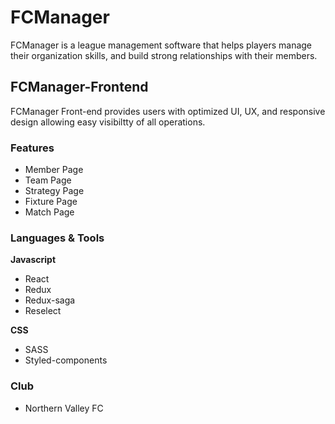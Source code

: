 # FCManager
FCManager is a league management software that helps players manage their organization skills, and build strong relationships with their members.

## FCManager-Frontend
FCManager Front-end provides users with optimized UI, UX, and responsive design allowing easy visibiltty of all operations.

### Features
* Member Page
* Team Page
* Strategy Page
* Fixture Page
* Match Page

### Languages & Tools

**Javascript**
* React
* Redux
* Redux-saga
* Reselect

**CSS**
* SASS
* Styled-components

### Club
* Northern Valley FC

